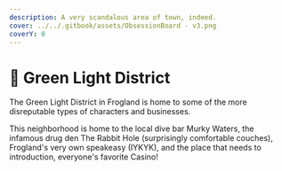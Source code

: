 ```yaml
---
description: A very scandalous area of town, indeed.
cover: ../../.gitbook/assets/ObsessionBoard - v3.png
coverY: 0
---
```


# 👯 Green Light District

The Green Light District in Frogland is home to some of the more disreputable types of characters and businesses.&#x20;

This neighborhood is home to the local dive bar Murky Waters, the infamous drug den The Rabbit Hole (surprisingly comfortable couches), Frogland's very own speakeasy (IYKYK), and the place that needs to introduction, everyone's favorite Casino!
